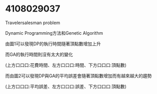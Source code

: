 # 4108029037
Travelersalesman problem

Dynamic Programming方法和Genetic Algorithm

由圖1可以發現DP的執行時間隨著頂點數增加上升

而GA的執行時間則沒有太大的變化

(上方口口口:花費時間、左方口口口:時間、下方口口口:頂點數)

而由圖2可以發現DP與GA的平均誤差會隨著頂點數增加而有越來越大的趨勢

(上方口口口:平均誤差、左方口口口:誤差、下方口口口:頂點數) 
